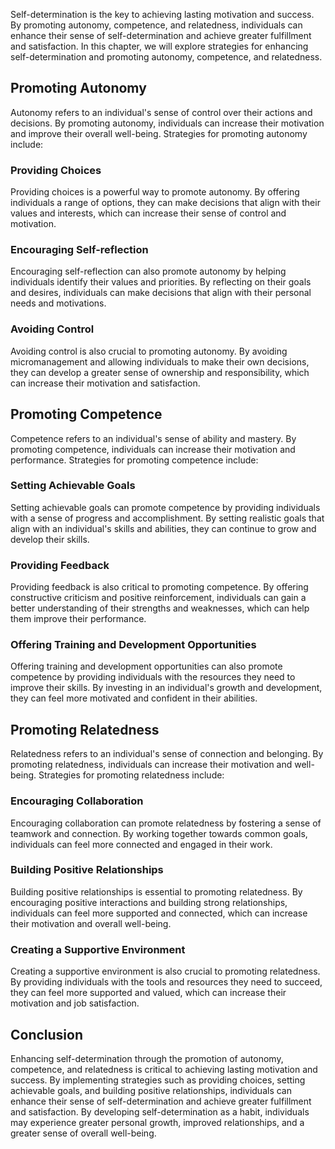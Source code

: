 
Self-determination is the key to achieving lasting motivation and success. By promoting autonomy, competence, and relatedness, individuals can enhance their sense of self-determination and achieve greater fulfillment and satisfaction. In this chapter, we will explore strategies for enhancing self-determination and promoting autonomy, competence, and relatedness.

Promoting Autonomy
------------------

Autonomy refers to an individual's sense of control over their actions and decisions. By promoting autonomy, individuals can increase their motivation and improve their overall well-being. Strategies for promoting autonomy include:

### Providing Choices

Providing choices is a powerful way to promote autonomy. By offering individuals a range of options, they can make decisions that align with their values and interests, which can increase their sense of control and motivation.

### Encouraging Self-reflection

Encouraging self-reflection can also promote autonomy by helping individuals identify their values and priorities. By reflecting on their goals and desires, individuals can make decisions that align with their personal needs and motivations.

### Avoiding Control

Avoiding control is also crucial to promoting autonomy. By avoiding micromanagement and allowing individuals to make their own decisions, they can develop a greater sense of ownership and responsibility, which can increase their motivation and satisfaction.

Promoting Competence
--------------------

Competence refers to an individual's sense of ability and mastery. By promoting competence, individuals can increase their motivation and performance. Strategies for promoting competence include:

### Setting Achievable Goals

Setting achievable goals can promote competence by providing individuals with a sense of progress and accomplishment. By setting realistic goals that align with an individual's skills and abilities, they can continue to grow and develop their skills.

### Providing Feedback

Providing feedback is also critical to promoting competence. By offering constructive criticism and positive reinforcement, individuals can gain a better understanding of their strengths and weaknesses, which can help them improve their performance.

### Offering Training and Development Opportunities

Offering training and development opportunities can also promote competence by providing individuals with the resources they need to improve their skills. By investing in an individual's growth and development, they can feel more motivated and confident in their abilities.

Promoting Relatedness
---------------------

Relatedness refers to an individual's sense of connection and belonging. By promoting relatedness, individuals can increase their motivation and well-being. Strategies for promoting relatedness include:

### Encouraging Collaboration

Encouraging collaboration can promote relatedness by fostering a sense of teamwork and connection. By working together towards common goals, individuals can feel more connected and engaged in their work.

### Building Positive Relationships

Building positive relationships is essential to promoting relatedness. By encouraging positive interactions and building strong relationships, individuals can feel more supported and connected, which can increase their motivation and overall well-being.

### Creating a Supportive Environment

Creating a supportive environment is also crucial to promoting relatedness. By providing individuals with the tools and resources they need to succeed, they can feel more supported and valued, which can increase their motivation and job satisfaction.

Conclusion
----------

Enhancing self-determination through the promotion of autonomy, competence, and relatedness is critical to achieving lasting motivation and success. By implementing strategies such as providing choices, setting achievable goals, and building positive relationships, individuals can enhance their sense of self-determination and achieve greater fulfillment and satisfaction. By developing self-determination as a habit, individuals may experience greater personal growth, improved relationships, and a greater sense of overall well-being.
